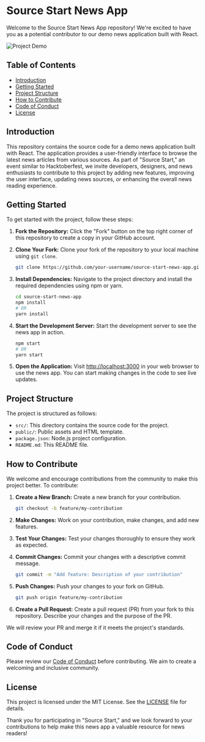 # Source Start News App

Welcome to the Source Start News App repository! We're excited to have you as a potential contributor to our demo news application built with React.

![Project Demo](demo.gif)

## Table of Contents

- [Introduction](#introduction)
- [Getting Started](#getting-started)
- [Project Structure](#project-structure)
- [How to Contribute](#how-to-contribute)
- [Code of Conduct](#code-of-conduct)
- [License](#license)

## Introduction

This repository contains the source code for a demo news application built with React. The application provides a user-friendly interface to browse the latest news articles from various sources. As part of "Source Start," an event similar to Hacktoberfest, we invite developers, designers, and news enthusiasts to contribute to this project by adding new features, improving the user interface, updating news sources, or enhancing the overall news reading experience.

## Getting Started

To get started with the project, follow these steps:

1. **Fork the Repository:** Click the "Fork" button on the top right corner of this repository to create a copy in your GitHub account.

2. **Clone Your Fork:** Clone your fork of the repository to your local machine using `git clone`.

   ```bash
   git clone https://github.com/your-username/source-start-news-app.git
   ```

3. **Install Dependencies:** Navigate to the project directory and install the required dependencies using npm or yarn.

   ```bash
   cd source-start-news-app
   npm install
   # OR
   yarn install
   ```

4. **Start the Development Server:** Start the development server to see the news app in action.

   ```bash
   npm start
   # OR
   yarn start
   ```

5. **Open the Application:** Visit [http://localhost:3000](http://localhost:3000) in your web browser to use the news app. You can start making changes in the code to see live updates.

## Project Structure

The project is structured as follows:

- `src/`: This directory contains the source code for the project.
- `public/`: Public assets and HTML template.
- `package.json`: Node.js project configuration.
- `README.md`: This README file.

## How to Contribute

We welcome and encourage contributions from the community to make this project better. To contribute:

1. **Create a New Branch:** Create a new branch for your contribution.

   ```bash
   git checkout -b feature/my-contribution
   ```

2. **Make Changes:** Work on your contribution, make changes, and add new features.

3. **Test Your Changes:** Test your changes thoroughly to ensure they work as expected.

4. **Commit Changes:** Commit your changes with a descriptive commit message.

   ```bash
   git commit -m "Add feature: Description of your contribution"
   ```

5. **Push Changes:** Push your changes to your fork on GitHub.

   ```bash
   git push origin feature/my-contribution
   ```

6. **Create a Pull Request:** Create a pull request (PR) from your fork to this repository. Describe your changes and the purpose of the PR.

We will review your PR and merge it if it meets the project's standards.

## Code of Conduct

Please review our [Code of Conduct](CODE_OF_CONDUCT.md) before contributing. We aim to create a welcoming and inclusive community.

## License

This project is licensed under the MIT License. See the [LICENSE](LICENSE) file for details.

Thank you for participating in "Source Start," and we look forward to your contributions to help make this news app a valuable resource for news readers!
